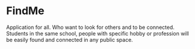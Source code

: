 # FindMe
Application for all. Who want to look for others and to be connected. Students in the same school, people with specific hobby or profession will be easily found and connected in any public space.
